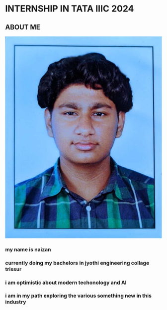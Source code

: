 # INTERNSHIP IN TATA IIIC 2024
## ABOUT ME
![](https://github.com/naizannaiz/internship24iiic/blob/main/DocScanner%2014-Nov-2023%204-41%20pm-1(233974459240968).jpg)
### my name is naizan 
### currently doing my bachelors in jyothi engineering collage trissur
### i am optimistic about modern techonology and AI 
### i am in my path exploring the various something new in this industry
